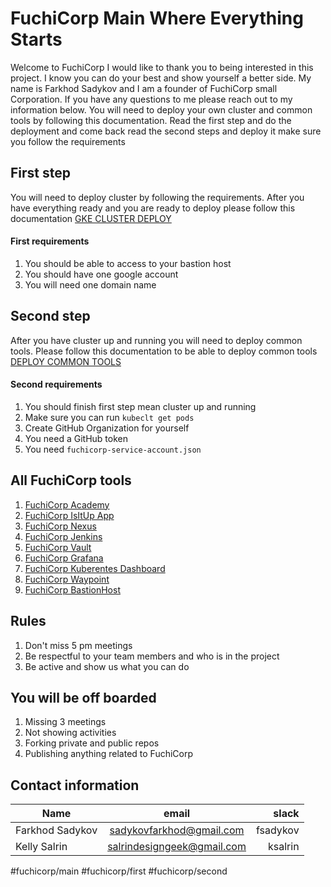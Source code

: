 # FuchiCorp Main Where Everything Starts
Welcome to FuchiCorp I would like to thank you to being interested in this project. I know you can do your best and show yourself a better side. My name is Farkhod Sadykov and I am a founder of FuchiCorp small Corporation. If you have any questions to me please reach out to my information below. You will need to deploy your own cluster and common tools by following this documentation. Read the first step and do the deployment and come back read the second steps and deploy it make sure you follow the requirements 


## First step 
You will need to deploy cluster by following the requirements. After you have everything ready and you are ready to deploy please follow this documentation [GKE CLUSTER DEPLOY](https://github.com/fuchicorp/cluster-infrastructure/blob/master/kube-cluster/README.md)

#### First requirements
1. You should be able to access to your bastion host
2. You should have one google account 
3. You will need one domain name 



## Second step
After you have cluster up and running you will need to deploy common tools. Please follow this documentation to be able to deploy common tools [DEPLOY COMMON TOOLS](https://github.com/fuchicorp/common_tools/blob/master/README.md)

#### Second requirements
1. You should finish first step mean cluster up and running
2. Make sure you can run `kubeclt get pods`
3. Create GitHub Organization for yourself 
4. You need a GitHub token 
5. You need `fuchicorp-service-account.json` 


## All FuchiCorp tools 
1. [FuchiCorp Academy](http://academy.fuchicorp.com/)
2. [FuchiCorp IsItUp App](http://isitup.fuchicorp.com/)
3. [FuchiCorp Nexus](http://nexus.fuchicorp.com/)
4. [FuchiCorp Jenkins](http://jenkins.fuchicorp.com/)
5. [FuchiCorp Vault](http://vault.fuchicorp.com/)
6. [FuchiCorp Grafana ](http://grafana.fuchicorp.com/login)
7. [FuchiCorp Kuberentes Dashboard](http://dashboard.fuchicorp.com/login)
8. [FuchiCorp Waypoint](http://waypoint.fuchicorp.com)
9. [FuchiCorp BastionHost](bastion.fuchicorp.com)


## Rules
1. Don't miss 5 pm meetings
2. Be respectful to your team members and who is in the project 
3. Be active and show us what you can do


## You will be off boarded
1. Missing 3 meetings 
2. Not showing activities
3. Forking private and public repos 
4. Publishing anything related to FuchiCorp


## Contact information
| Name              |          email             |  slack   |
|-------------------|:--------------------------:|---------:|
| Farkhod Sadykov   | sadykovfarkhod@gmail.com   | fsadykov |
| Kelly   Salrin    | salrindesigngeek@gmail.com | ksalrin  |


#fuchicorp/main #fuchicorp/first #fuchicorp/second